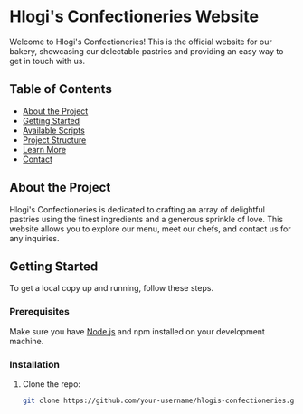 # Hlogi's Confectioneries Website

Welcome to Hlogi's Confectioneries! This is the official website for our bakery, showcasing our delectable pastries and providing an easy way to get in touch with us.

## Table of Contents

- [About the Project](#about-the-project)
- [Getting Started](#getting-started)
- [Available Scripts](#available-scripts)
- [Project Structure](#project-structure)
- [Learn More](#learn-more)
- [Contact](#contact)

## About the Project

Hlogi's Confectioneries is dedicated to crafting an array of delightful pastries using the finest ingredients and a generous sprinkle of love. This website allows you to explore our menu, meet our chefs, and contact us for any inquiries.

## Getting Started

To get a local copy up and running, follow these steps.

### Prerequisites

Make sure you have [Node.js](https://nodejs.org/en/download/) and npm installed on your development machine.

### Installation

1. Clone the repo:

   ```sh
   git clone https://github.com/your-username/hlogis-confectioneries.git
